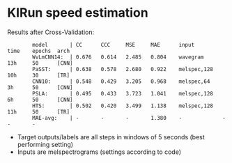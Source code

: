 # KIRun speed estimation

Results after Cross-Validation:

            model       | CC      CCC     MSE     MAE      input         time    epochs  arch
            WvLmCNN14:  | 0.676   0.614   2.485   0.804    wavegram      13h     50      [CNN]
            PaSST:      | 0.638   0.578   2.680   0.922    melspec,128   10h     30      [TR] 
            CNN10:      | 0.548   0.429   3.205   0.968    melspec,64    3h      50      [CNN]
            PSLA:       | 0.495   0.433   3.723   1.041    melspec,128   6h      50      [CNN]
            HTS:        | 0.502   0.420   3.499   1.138    melspec,128   11h     50      [TR]
            MAE-avg:    | -       -       -       1.380    -             -       -       -

- Target outputs/labels are all steps in windows of 5 seconds (best performing setting)
- Inputs are melspectrograms (settings according to code)
